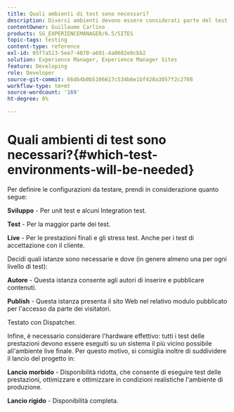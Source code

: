 ```yaml
---
title: Quali ambienti di test sono necessari?
description: Diversi ambienti devono essere considerati parte del test
contentOwner: Guillaume Carlino
products: SG_EXPERIENCEMANAGER/6.5/SITES
topic-tags: testing
content-type: reference
exl-id: 05f7a513-5ee7-4870-a691-4a0602e0cbb2
solution: Experience Manager, Experience Manager Sites
feature: Developing
role: Developer
source-git-commit: 66db4b0b5106617c534b6e1bf428a3057f2c2708
workflow-type: tm+mt
source-wordcount: '169'
ht-degree: 0%

---
```


# Quali ambienti di test sono necessari?{#which-test-environments-will-be-needed}

Per definire le configurazioni da testare, prendi in considerazione quanto segue:

**Sviluppo** - Per unit test e alcuni Integration test.

**Test** - Per la maggior parte dei test.

**Live** - Per le prestazioni finali e gli stress test. Anche per i test di accettazione con il cliente.

Decidi quali istanze sono necessarie e dove (in genere almeno una per ogni livello di test):

**Autore** - Questa istanza consente agli autori di inserire e pubblicare contenuti.

**Publish** - Questa istanza presenta il sito Web nel relativo modulo pubblicato per l&#39;accesso da parte dei visitatori.

Testato con Dispatcher.

Infine, è necessario considerare l&#39;hardware effettivo: tutti i test delle prestazioni devono essere eseguiti su un sistema il più vicino possibile all&#39;ambiente live finale. Per questo motivo, si consiglia inoltre di suddividere il lancio del progetto in:

**Lancio morbido** - Disponibilità ridotta, che consente di eseguire test delle prestazioni, ottimizzare e ottimizzare in condizioni realistiche l&#39;ambiente di produzione.

**Lancio rigido** - Disponibilità completa.
